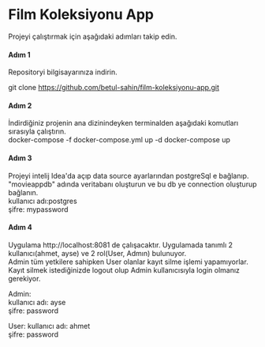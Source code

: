 # Film Koleksiyonu App

Projeyi çalıştırmak için aşağıdaki adımları takip edin.
#### Adım 1 
Repositoryi bilgisayarınıza indirin.  

git clone https://github.com/betul-sahin/film-koleksiyonu-app.git

#### Adım 2
İndirdiğiniz projenin ana dizinindeyken terminalden aşağıdaki komutları sırasıyla çalıştırın.   
docker-compose -f docker-compose.yml up -d
docker-compose up
  
#### Adım 3
Projeyi intelij Idea'da açıp data source ayarlarından postgreSql e bağlanıp. "movieappdb" adında veritabanı oluşturun ve bu db ye connection oluşturup bağlanın.  
kullanıcı adı:postgres   
şifre: mypassword   


#### Adım 4
Uygulama http://localhost:8081 de çalışacaktır.
Uygulamada tanımlı 2 kullanıcı(ahmet, ayse) ve 2 rol(User, Admın) bulunuyor.  
Admin tüm yetkilere sahipken User olanlar kayıt silme işlemi yapamıyorlar. 
Kayıt silmek istediğinizde logout olup Admin kullanıcısıyla login olmanız gerekiyor.  

Admin:    
kullanıcı adı: ayse   
şifre: password   

User:
kullanıcı adı: ahmet  
şifre: password   

